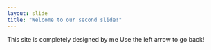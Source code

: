 ```yaml
---
layout: slide
title: "Welcome to our second slide!"
---
```

This site is completely designed by me
Use the left arrow to go back!
